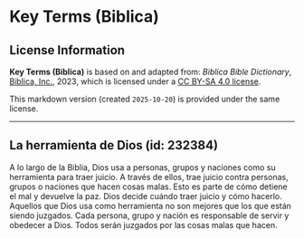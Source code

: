 # Key Terms (Biblica)

## License Information

**Key Terms (Biblica)** is based on and adapted from: _Biblica Bible Dictionary_, [Biblica, Inc.](https://www.biblica.com/), 2023, which is licensed under a [CC BY-SA 4.0 license](https://creativecommons.org/licenses/by-sa/4.0/legalcode.en).

This markdown version (created `2025-10-20`) is provided under the same license.



--------------------------------

## La herramienta de Dios (id: 232384)

A lo largo de la Biblia, Dios usa a personas, grupos y naciones como su herramienta para traer juicio. A través de ellos, trae juicio contra personas, grupos o naciones que hacen cosas malas. Esto es parte de cómo detiene el mal y devuelve la paz. Dios decide cuándo traer juicio y cómo hacerlo. Aquellos que Dios usa como herramienta no son mejores que los que están siendo juzgados. Cada persona, grupo y nación es responsable de servir y obedecer a Dios. Todos serán juzgados por las cosas malas que hacen.


